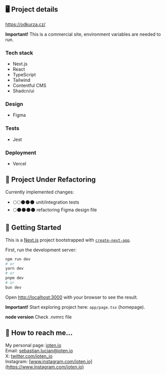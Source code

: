 ## 🖥️ Project details
https://odkurza.cz/

__Important!__ This is a commercial site, environment variables are needed to run.

### Tech stack
- Next.js
- React
- TypeScript
- Tailwind
- Contentful CMS
- Shadcn/ui

### Design
- Figma

### Tests
- Jest

### Deployment
- Vercel

## 🚧 Project Under Refactoring
Currently implemented changes:
- 🌕️🌕️🌑️🌑️🌑️  unit/integration tests
- 🌕️🌑️🌑️🌑️🌑️  refactoring Figma design file

## 🚀 Getting Started

This is a [Next.js](https://nextjs.org/) project bootstrapped with [`create-next-app`](https://github.com/vercel/next.js/tree/canary/packages/create-next-app).

First, run the development server:

```bash
npm run dev
# or
yarn dev
# or
pnpm dev
# or
bun dev
```


Open [http://localhost:3000](http://localhost:3000) with your browser to see the result.

__Important!__ Start exploring project here: `app/page.tsx` (homepage).

__node version__ Check .nvmrc file

## 📖 How to reach me...

My personal page: [ioten.io](https://ioten.io)\
Email: <sebastian.lucjan@ioten.io>\
X: [twitter.com/ioten_io](https://twitter.com/ioten_io)\
Instagram: [www.instagram.com/ioten.io](https://www.instagram.com/ioten.io)
